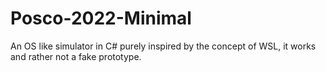 # Posco-2022-Minimal
An OS like simulator in C# purely inspired by the concept of WSL, it works and rather not a fake prototype.
